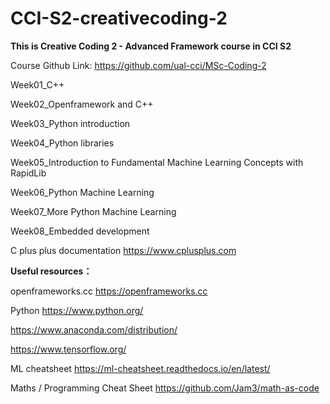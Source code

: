 # CCI-S2-creativecoding-2

**This is Creative Coding 2 - Advanced Framework course in CCI S2**

Course Github Link: https://github.com/ual-cci/MSc-Coding-2

Week01_C++

Week02_Openframework and C++

Week03_Python introduction

Week04_Python libraries

Week05_Introduction to Fundamental Machine Learning Concepts with RapidLib

Week06_Python Machine Learning

Week07_More Python Machine Learning

Week08_Embedded development

C plus plus documentation https://www.cplusplus.com

**Useful resources：**

openframeworks.cc
https://openframeworks.cc

Python
https://www.python.org/

https://www.anaconda.com/distribution/

https://www.tensorflow.org/

ML cheatsheet
https://ml-cheatsheet.readthedocs.io/en/latest/

Maths / Programming Cheat Sheet
https://github.com/Jam3/math-as-code
